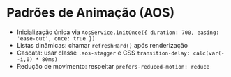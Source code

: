# Padrões de Animação (AOS)

- Inicialização única via `AosService.initOnce({ duration: 700, easing: 'ease-out', once: true })`
- Listas dinâmicas: chamar `refreshHard()` após renderização
- Cascata: usar classe `.aos-stagger` e CSS `transition-delay: calc(var(--i,0) * 80ms)`
- Redução de movimento: respeitar `prefers-reduced-motion: reduce`
